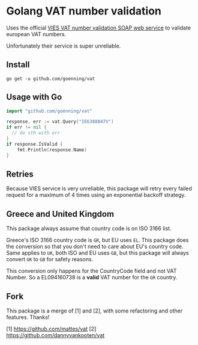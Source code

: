 # Golang VAT number validation

Uses the official [VIES VAT number validation SOAP web service](http://ec.europa.eu/taxation_customs/vies/vatRequest.html?locale=en)
to validate european VAT numbers.

Unfortunately their service is super unreliable.

## Install

```
go get -u github.com/goenning/vat
```


## Usage with Go

```go
import "github.com/goenning/vat"

response, err := vat.Query("IE6388047V")
if err != nil {
  // do sth with err
}
if response.IsValid {
    fmt.Println(response.Name)
}
```

## Retries

Because VIES service is very unreliable, this package will retry every failed request for a maximum of 4 times using an exponential backoff strategy.

## Greece and United Kingdom

This package always assume that country code is on ISO 3166 list.

Greece's ISO 3166 country code is `GR`, but EU uses `EL`. This package does the conversion so that you don't need to care about EU's country code. Same applies to `UK`, both ISO and EU uses `GB`, but this package will always convert `UK` to `GB` for safety reasons.

This conversion only happens for the CountryCode field and not VAT Number. So a EL094160738 is a **valid** VAT number for the `GR` country.

## Fork

This package is a merge of [1] and [2], with some refactoring and other features. Thanks!

[1] https://github.com/mattes/vat
[2] https://github.com/dannyvankooten/vat